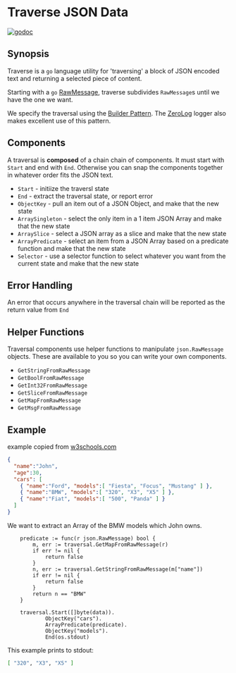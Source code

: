 # Traverse JSON Data

[![godoc](http://img.shields.io/badge/godoc-reference-blue.svg?style=flat)](https://godoc.org/github.com/dougfort/traversal)

## Synopsis

Traverse is a `go` language utility for 'traversing' a block of JSON encoded text
and returning a selected piece of content.

Starting with a `go` [RawMessage](<https://golang.org/pkg/encoding/json/#RawMessage>),
traverse subdivides `RawMessage`s until we have the one we want.

We specify the traversal using the [Builder Pattern]( <https://en.wikipedia.org/wiki/Builder_pattern>).
The [ZeroLog](https://github.com/rs/zerolog) logger also makes excellent use of this pattern.

## Components

A traversal is **composed** of a chain chain of components. It must start with `Start` and
end with `End`. Otherwise you can snap the components together in whatever order fits the JSON
text.

* `Start` - initiize the traversl state
* `End` - extract the traversal state, or report error
* `ObjectKey` - pull an item out of a JSON Object, and make that the new state
* `ArraySingleton` - select the only item in a 1 item JSON Array and make that the new state
* `ArraySlice` - select a JSON array as a slice and make that the new state
* `ArrayPredicate` - select an item from a JSON Array based on a predicate function and make that the new state
* `Selector` - use a selector function to select whatever you want from the current state and make that the new state

## Error Handling

An error that occurs anywhere in the traversal chain will be reported as the return value from `End`

## Helper Functions

Traversal components use helper functions to manipulate `json.RawMessage` objects. These are available to you so you can write
your own components.

* `GetStringFromRawMessage`
* `GetBoolFromRawMessage`
* `GetInt32FromRawMessage`
* `GetSliceFromRawMessage`
* `GetMapFromRawMessage`
* `GetMsgFromRawMessage`

## Example

example copied from [w3schools.com](https://www.w3schools.com/js/js_json_arrays.asp)

```json
{
  "name":"John",
  "age":30,
  "cars": [
    { "name":"Ford", "models":[ "Fiesta", "Focus", "Mustang" ] },
    { "name":"BMW", "models":[ "320", "X3", "X5" ] },
    { "name":"Fiat", "models":[ "500", "Panda" ] }
  ]
}
```

 We want to extract an Array of the BMW models which John owns.

```golang
    predicate := func(r json.RawMessage) bool {
        m, err := traversal.GetMapFromRawMessage(r)
        if err != nil {
            return false
        }
        n, err := traversal.GetStringFromRawMessage(m["name"])
        if err != nil {
            return false
        }
        return n == "BMW"
    }

    traversal.Start([]byte(data)).
            ObjectKey("cars").
            ArrayPredicate(predicate).
            ObjectKey("models").
            End(os.stdout)
```

This example prints to stdout:

```bash
[ "320", "X3", "X5" ]
```
